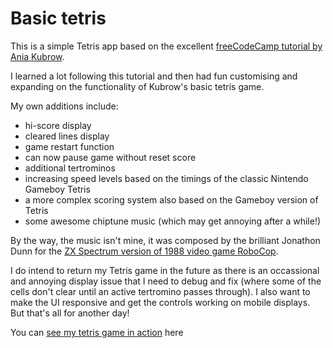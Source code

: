 # Basic tetris

This is a simple Tetris app based on the excellent [freeCodeCamp tutorial by Ania Kubrow](https://www.youtube.com/watch?v=rAUn1Lom6dw).

I learned a lot following this tutorial and then had fun customising and expanding on the functionality of Kubrow's basic tetris game.

My own additions include:

- hi-score display
- cleared lines display
- game restart function
- can now pause game without reset score
- additional tertrominos
- increasing speed levels based on the timings of the classic Nintendo Gameboy Tetris
- a more complex scoring system also based on the Gameboy version of Tetris
- some awesome chiptune music (which may get annoying after a while!)

By the way, the music isn't mine, it was composed by the brilliant Jonathon Dunn for the [ZX Spectrum version of 1988 video game RoboCop](https://youtu.be/9_JguaRYkpg).

I do intend to return my Tetris game in the future as there is an occassional and annoying display issue that I need to debug and fix (where some of the cells don't clear until an active tertromino passes through). I also want to make the UI responsive and get the controls working on mobile displays. But that's all for another day!

You can [see my tetris game in action](https://caffeinated-tetris.netlify.app/) here
